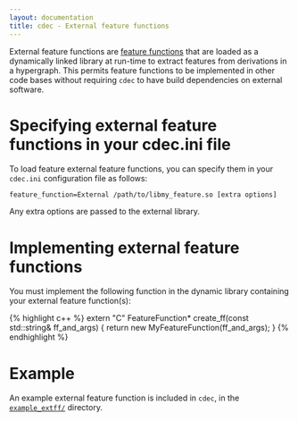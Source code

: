 ```yaml
---
layout: documentation
title: cdec - External feature functions
---
```


External feature functions are [feature functions](/concepts/feature_functions.html) that are loaded as a dynamically linked library at run-time to extract features from derivations in a hypergraph. This permits feature functions to be implemented in other code bases without requiring `cdec` to have build dependencies on external software.

# Specifying external feature functions in your cdec.ini file
To load feature external feature functions, you can specify them in your `cdec.ini` configuration file as follows:

    feature_function=External /path/to/libmy_feature.so [extra options]

Any extra options are passed to the external library.

# Implementing external feature functions

You must implement the following function in the dynamic library containing your external feature function(s):

{% highlight c++ %}
extern "C" FeatureFunction* create_ff(const std::string& ff_and_args) {
  return new MyFeatureFunction(ff_and_args);
}
{% endhighlight %}

# Example

An example external feature function is included in `cdec`, in the [`example_extff/`](https://github.com/redpony/cdec/tree/master/example_extff) directory.

